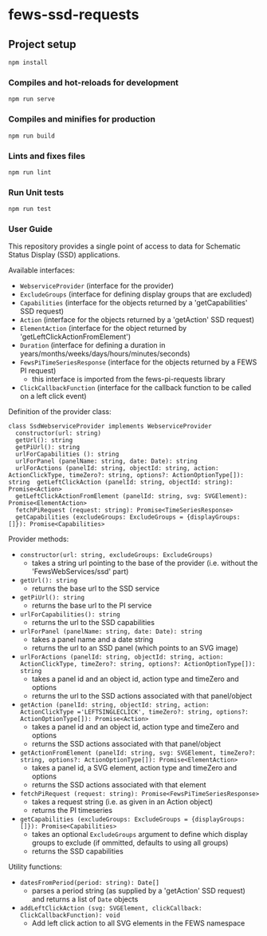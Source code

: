# fews-ssd-requests

## Project setup
```
npm install
```

### Compiles and hot-reloads for development
```
npm run serve
```

### Compiles and minifies for production
```
npm run build
```

### Lints and fixes files
```
npm run lint
```

### Run Unit tests
```
npm run test
```

### User Guide

This repository provides a single point of access to data for
Schematic Status Display (SSD) applications.

Available interfaces:
* ```WebserviceProvider``` (interface for the provider)
* ```ExcludeGroups``` (interface for defining display groups that are excluded)
* ```Capabilities``` (interface for the objects returned by a 'getCapabilities' SSD request)
* ```Action``` (interface for the objects returned by a 'getAction' SSD request)
* ```ElementAction``` (interface for the object returned by 'getLeftClickActionFromElement')
* ```Duration``` (interface for defining a duration in years/months/weeks/days/hours/minutes/seconds)
* ```FewsPiTimeSeriesResponse``` (interface for the objects returned by a FEWS PI request)
  - this interface is imported from the fews-pi-requests library
* ```ClickCallbackFunction``` (interface for the callback function to be called on a left click event)

Definition of the provider class:

```
class SsdWebserviceProvider implements WebserviceProvider
  constructor(url: string)
  getUrl(): string
  getPiUrl(): string
  urlForCapabilities (): string
  urlForPanel (panelName: string, date: Date): string
  urlForActions (panelId: string, objectId: string, action: ActionClickType, timeZero?: string, options?: ActionOptionType[]): string  getLeftClickAction (panelId: string, objectId: string): Promise<Action>
  getLeftClickActionFromElement (panelId: string, svg: SVGElement): Promise<ElementAction>
  fetchPiRequest (request: string): Promise<TimeSeriesResponse>
  getCapabilities (excludeGroups: ExcludeGroups = {displayGroups: []}): Promise<Capabilities>
```

Provider methods:
* ```constructor(url: string, excludeGroups: ExcludeGroups)```
  - takes a string url pointing to the base of the provider (i.e. without the 'FewsWebServices/ssd' part)
* ```getUrl(): string```
  - returns the base url to the SSD service
* ```getPiUrl(): string```
  - returns the base url to the PI service
* ```urlForCapabilities(): string```
  - returns the url to the SSD capabilities 
* ```urlForPanel (panelName: string, date: Date): string```
  - takes a panel name and a date string
  - returns the url to an SSD panel (which points to an SVG image)
* ```urlForActions (panelId: string, objectId: string, action: ActionClickType, timeZero?: string, options?: ActionOptionType[]): string```
  - takes a panel id and an object id, action type and timeZero and options
  - returns the url to the SSD actions associated with that panel/object
* ```getAction (panelId: string, objectId: string, action: ActionClickType ='LEFTSINGLECLICK', timeZero?: string, options?: ActionOptionType[]): Promise<Action>```
  - takes a panel id and an object id, action type and timeZero and options
  - returns the SSD actions associated with that panel/object
* ```getActionFromElement (panelId: string, svg: SVGElement, timeZero?: string, options?: ActionOptionType[]): Promise<ElementAction>```
  - takes a panel id, a SVG element, action type and timeZero and options
  - returns the SSD actions associated with that element
* ```fetchPiRequest (request: string): Promise<FewsPiTimeSeriesResponse>```
  - takes a request string (i.e. as given in an Action object)
  - returns the PI timeseries
* ```getCapabilities (excludeGroups: ExcludeGroups = {displayGroups: []}): Promise<Capabilities>```
  - takes an optional ```ExcludeGroups``` argument to define which display groups to exclude (if ommitted, defaults to using all groups)
  - returns the SSD capabilities

Utility functions:
* ```datesFromPeriod(period: string): Date[]```
  - parses a period string (as supplied by a 'getAction' SSD request)
    and returns a list of ```Date``` objects
* ```addLeftClickAction (svg: SVGElement, clickCallback: ClickCallbackFunction): void```
  - Add left click action to all SVG elements in the FEWS namespace
